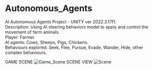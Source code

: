 # Autonomous_Agents  
AI Autonomous Agents Project - UNITY ver 2022.3.17f1.  
Description: Using AI steering behaviors model to apply and control the movement of farm animals.  
Player: Farmer.  
AI agents: Cows, Sheeps, Pigs, Chickens.  
Behaviours explored: Seek, Flee, Pursue, Evade, Wander, Hide, other complex behaviours.  
  
GAME SCENE  ![Game_Scene](https://github.com/RoaaK95/Autonomous_Agents/assets/101067760/fc840cfb-5b46-43ba-9533-38372f50ff5f)
SCENE VIEW  ![Scene](https://github.com/RoaaK95/Autonomous_Agents/assets/101067760/cd37ed9c-7d4e-4299-a6e4-444c6e761282)
